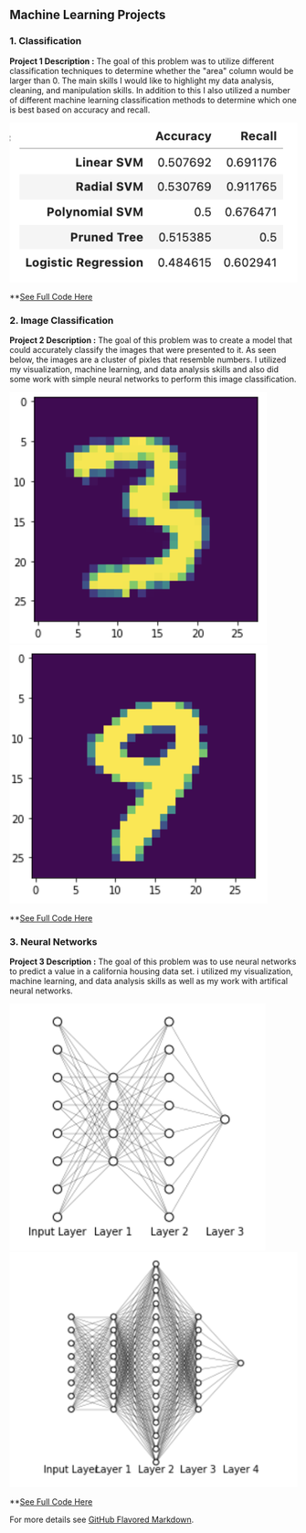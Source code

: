 ## Machine Learning Projects

### 1. Classification

**Project 1 Description :** The goal of this problem was to utilize different classification techniques to determine whether the "area" column would be larger than 0. The main skills I would like to highlight my data analysis, cleaning, and manipulation skills. In addition to this I also utilized a number of different machine learning classification methods to determine which one is best based on accuracy and recall.


<img src="images/accruacy.png?raw=true"/>

**[See Full Code Here](https://github.com/jordandata/jordandata.github.io/blob/master/Machine%20Learning/Machine%20Learning%20(Classification).ipynb)

### 2. Image Classification

**Project 2 Description :** The goal of this problem was to create a model that could accurately classify the images that were presented to it. As seen below, the images are a cluster of pixles that resemble numbers. I utilized my visualization, machine learning, and data analysis skills and also did some work with simple neural networks to perform this image classification.


<img src="images/3.png?raw=true"/>
<img src="images/9.png?raw=true"/>

**[See Full Code Here](https://github.com/jordandata/jordandata.github.io/blob/master/Machine%20Learning/Machine%20Learning%20(Image%20Classification).ipynb)


### 3. Neural Networks

**Project 3 Description :** The goal of this problem was to use neural networks to predict a value in a california housing data set. i utilized my visualization, machine learning, and data analysis skills as well as my work with artifical neural networks.


<img src="images/ann.png?raw=true"/>
<img src="images/ann1.png?raw=true"/>

**[See Full Code Here](https://github.com/jordandata/jordandata.github.io/blob/master/Machine%20Learning/Machine%20Learning%20(Neural%20Networks).ipynb)



For more details see [GitHub Flavored Markdown](https://guides.github.com/features/mastering-markdown/).
